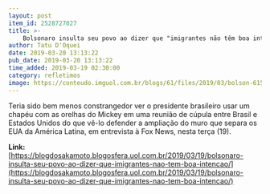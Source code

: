 ```yaml
---
layout: post
item_id: 2528727027
title: >-
    Bolsonaro insulta seu povo ao dizer que "imigrantes não têm boa intenção"
author: Tatu D'Oquei
date: 2019-03-20 13:13:22
pub_date: 2019-03-20 13:13:22
time_added: 2019-03-19 02:30:00
category: refletimos
image: https://conteudo.imguol.com.br/blogs/61/files/2019/03/bolson-615x300.jpg
---
```


Teria sido bem menos constrangedor ver o presidente brasileiro usar um chapéu com as orelhas do Mickey em uma reunião de cúpula entre Brasil e Estados Unidos do que vê-lo defender a ampliação do muro que separa os EUA da América Latina, em entrevista à Fox News, nesta terça (19).

**Link:** [https://blogdosakamoto.blogosfera.uol.com.br/2019/03/19/bolsonaro-insulta-seu-povo-ao-dizer-que-imigrantes-nao-tem-boa-intencao/](https://blogdosakamoto.blogosfera.uol.com.br/2019/03/19/bolsonaro-insulta-seu-povo-ao-dizer-que-imigrantes-nao-tem-boa-intencao/)

